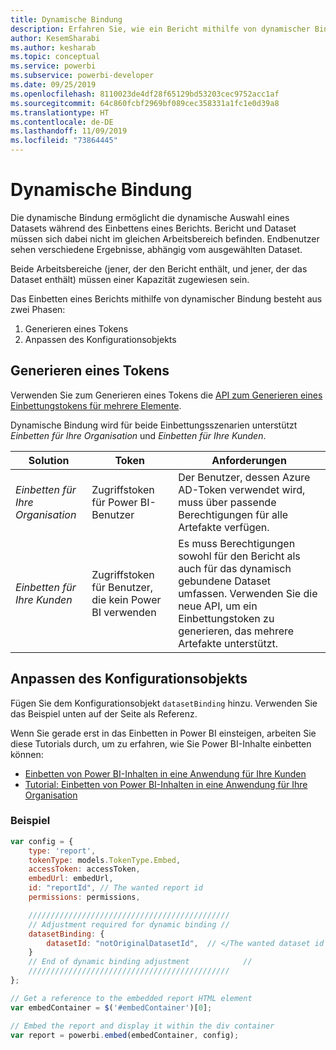 ```yaml
---
title: Dynamische Bindung
description: Erfahren Sie, wie ein Bericht mithilfe von dynamischer Bindung eingebettet wird.
author: KesemSharabi
ms.author: kesharab
ms.topic: conceptual
ms.service: powerbi
ms.subservice: powerbi-developer
ms.date: 09/25/2019
ms.openlocfilehash: 8110023de4df28f65129bd53203cec9752acc1af
ms.sourcegitcommit: 64c860fcbf2969bf089cec358331a1fc1e0d39a8
ms.translationtype: HT
ms.contentlocale: de-DE
ms.lasthandoff: 11/09/2019
ms.locfileid: "73864445"
---
```

# <a name="dynamic-binding"></a>Dynamische Bindung

Die dynamische Bindung ermöglicht die dynamische Auswahl eines Datasets während des Einbettens eines Berichts. Bericht und Dataset müssen sich dabei nicht im gleichen Arbeitsbereich befinden. Endbenutzer sehen verschiedene Ergebnisse, abhängig vom ausgewählten Dataset.

Beide Arbeitsbereiche (jener, der den Bericht enthält, und jener, der das Dataset enthält) müssen einer Kapazität zugewiesen sein.

Das Einbetten eines Berichts mithilfe von dynamischer Bindung besteht aus zwei Phasen:
1. Generieren eines Tokens
2. Anpassen des Konfigurationsobjekts

## <a name="generating-a-token"></a>Generieren eines Tokens
Verwenden Sie zum Generieren eines Tokens die [API zum Generieren eines Einbettungstokens für mehrere Elemente](embed-sample-for-customers.md#multiEmbedToken).

Dynamische Bindung wird für beide Einbettungsszenarien unterstützt *Einbetten für Ihre Organisation* und *Einbetten für Ihre Kunden*.

| Solution                   | Token                               | Anforderungen                                                                                                                                                  |
|---------------------------------|-------------------------------------|---------------------------------------------------------------------------------------------------------------------------------------------------------------|
| *Einbetten für Ihre Organisation* | Zugriffstoken für Power BI-Benutzer     | Der Benutzer, dessen Azure AD-Token verwendet wird, muss über passende Berechtigungen für alle Artefakte verfügen.                                                                    |
| *Einbetten für Ihre Kunden*    | Zugriffstoken für Benutzer, die kein Power BI verwenden | Es muss Berechtigungen sowohl für den Bericht als auch für das dynamisch gebundene Dataset umfassen. Verwenden Sie die neue API, um ein Einbettungstoken zu generieren, das mehrere Artefakte unterstützt. |

## <a name="adjusting-the-config-object"></a>Anpassen des Konfigurationsobjekts
Fügen Sie dem Konfigurationsobjekt `datasetBinding` hinzu. Verwenden Sie das Beispiel unten auf der Seite als Referenz.

Wenn Sie gerade erst in das Einbetten in Power BI einsteigen, arbeiten Sie diese Tutorials durch, um zu erfahren, wie Sie Power BI-Inhalte einbetten können:
* [Einbetten von Power BI-Inhalten in eine Anwendung für Ihre Kunden](embed-sample-for-customers.md)
* [Tutorial: Einbetten von Power BI-Inhalten in eine Anwendung für Ihre Organisation](embed-sample-for-your-organization.md)

 ### <a name="example"></a>Beispiel
```javascript
var config = {
    type: 'report',
    tokenType: models.TokenType.Embed,
    accessToken: accessToken,
    embedUrl: embedUrl,
    id: "reportId", // The wanted report id
    permissions: permissions,

    /////////////////////////////////////////////
    // Adjustment required for dynamic binding //
    datasetBinding: {
        datasetId: "notOriginalDatasetId",  // </The wanted dataset id
    }
    // End of dynamic binding adjustment            //
    /////////////////////////////////////////////
};

// Get a reference to the embedded report HTML element
var embedContainer = $('#embedContainer')[0];

// Embed the report and display it within the div container
var report = powerbi.embed(embedContainer, config);
```